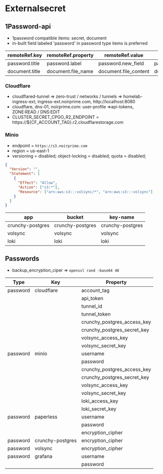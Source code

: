 # Externalsecret

## 1Password-api

- 1password compatible items: secret, document
- in-built field labeled 'password' in password type items is preferred

| remoteRef.key  | remoteRef.property | remoteRef.value       | ignored                     |
| -------------- | ------------------ | --------------------- | --------------------------- |
| password.title | password.label     | password.new_field    | password.section/notes/tags |
| document.title | document.file_name | document.file_content | document.section/notes/tags |

### Cloudflare

- cloudflared-tunnel => zero-trust / networks / tunnels => homelab-ingress-ext; ingress-ext.noirprime.com, http://localhost:8080
- cloudflare, dns-01, noirprime.com: user-profile =>api-tokens, ZONE:READ / DNS:EDIT
- CLUSTER_SECRET_CPGO_R2_ENDPOINT = https://${CF_ACCOUNT_TAG}.r2.cloudflarestorage.com

### Minio

- endpoint = `https://s3.noirprime.com`
- region = us-east-1
- versioning = disabled; object-locking = disabled; quota = disabled;

```json
{
  "Version": "",
  "Statement": [
    {
      "Effect": "Allow",
      "Action": ["s3:*"],
      "Resource": ["arn:aws:s3:::volsync/*", "arn:aws:s3:::volsync"]
    }
  ]
}
```

| app              | bucket           | key-name         |
| ---------------- | ---------------- | ---------------- |
| crunchy-postgres | crunchy-postgres | crunchy-postgres |
| volsync          | volsync          | volsync          |
| loki             | loki             | loki             |

## Passwords

- backup_encryption_ciper => `openssl rand -base64 48`

| Type     | Key              | Property                    |
| -------- | ---------------- | --------------------------- |
| password | cloudflare       | account_tag                 |
|          |                  | api_token                   |
|          |                  | tunnel_id                   |
|          |                  | tunnel_token                |
|          |                  | crunchy_postgres_access_key |
|          |                  | crunchy_postgres_secret_key |
|          |                  | volsync_access_key          |
|          |                  | volsync_secret_key          |
| password | minio            | username                    |
|          |                  | password                    |
|          |                  | crunchy_postgres_access_key |
|          |                  | crunchy_postgres_secret_key |
|          |                  | volsync_access_key          |
|          |                  | volsync_secret_key          |
|          |                  | loki_access_key             |
|          |                  | loki_secret_key             |
| password | paperless        | username                    |
|          |                  | password                    |
|          |                  | encryption_cipher           |
| password | crunchy-postgres | encryption_cipher           |
| password | volsync          | encryption_cipher           |
| password | grafana          | username                    |
|          |                  | password                    |
